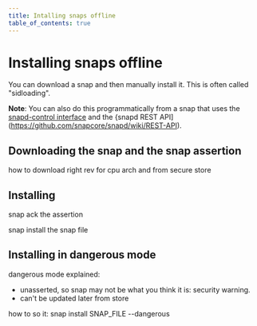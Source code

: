 ```yaml
---
title: Intalling snaps offline
table_of_contents: true 
---
```


# Installing snaps offline

You can download a snap and then manually install it. This is often called "sidloading". 

**Note**: You can also do this programmatically from a snap that uses the [snapd-control interface](https://docs.snapcraft.io/the-snapd-control-interface/7915) and the {snapd REST API](https://github.com/snapcore/snapd/wiki/REST-API). 

## Downloading the snap and the snap assertion

how to download right rev for cpu arch and from secure store

## Installing

snap ack the assertion

snap install the snap file

## Installing in dangerous mode

dangerous mode explained:

- unasserted, so snap may not be what you think it is: security warning. 
- can't be updated later from store

how to so it:
snap install SNAP_FILE --dangerous


